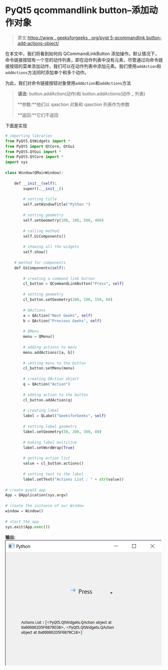 # PyQt5 qcommandlink button–添加动作对象

> 原文:[https://www . geeksforgeeks . org/pyqt 5-qcommandlink button-add-actions-object/](https://www.geeksforgeeks.org/pyqt5-qcommandlinkbutton-adding-actions-object/)

在本文中，我们将看到如何向 QCommandLinkButton 添加操作。默认情况下，命令链接按钮有一个空的动作列表，即在动作列表中没有元素，尽管通过向命令链接按钮的菜单添加动作，我们可以在动作列表中添加元素。我们使用`addAction`和`addActions`方法同时添加单个和多个动作。

为此，我们对命令链接按钮对象使用`addAction`和`addActions`方法

> **语法:** button.addAction(动作)和 button.addActions(动作 _ 列表)
> 
> **参数:**他们以 qaaction 对象和 qaaction 列表作为参数
> 
> **返回:**它们不返回

下面是实现

```py
# importing libraries
from PyQt5.QtWidgets import * 
from PyQt5 import QtCore, QtGui
from PyQt5.QtGui import * 
from PyQt5.QtCore import * 
import sys

class Window(QMainWindow):

    def __init__(self):
        super().__init__()

        # setting title
        self.setWindowTitle("Python ")

        # setting geometry
        self.setGeometry(100, 100, 500, 400)

        # calling method
        self.UiComponents()

        # showing all the widgets
        self.show()

    # method for components
    def UiComponents(self):

        # creating a command link button
        cl_button = QCommandLinkButton("Press", self)

        # setting geometry
        cl_button.setGeometry(200, 100, 150, 60)

        # QActions
        a = QAction("Next Geeks", self)
        b = QAction("Previous Geeks", self)

        # QMenu
        menu = QMenu()

        # adding actions to menu
        menu.addActions([a, b])

        # setting menu to the button
        cl_button.setMenu(menu)

        # creating QAction object
        q = QAction("Action")

        # adding action to the button
        cl_button.addAction(q)

        # creating label
        label = QLabel("GeeksforGeeks", self)

        # setting label geometry
        label.setGeometry(50, 200, 300, 80)

        # making label multiline
        label.setWordWrap(True)

        # getting action list
        value = cl_button.actions()

        # setting text to the label
        label.setText("Actions List : " + str(value))

# create pyqt5 app
App = QApplication(sys.argv)

# create the instance of our Window
window = Window()

# start the app
sys.exit(App.exec())
```

**输出:**
![](img/1e7b86afa9d91f5f96198eba6a4e0104.png)